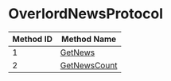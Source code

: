 # OverlordNewsProtocol

| Method ID | Method Name |
|-----------|-------------|
| 1 | [GetNews](#1-getnews) |
| 2 | [GetNewsCount](#2-getnewscount) |
